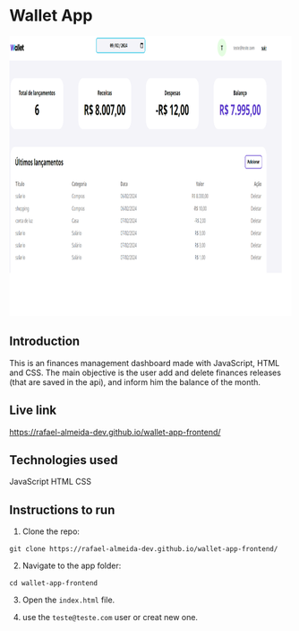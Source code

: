 # Wallet App

<img alt="wallet-app-sample-image" src="https://github.com/Rafael-Almeida-Dev/wallet-app-frontend/blob/master/src/img/preview.png" height="500" >

## Introduction

This is an finances management dashboard made with JavaScript, HTML and CSS. The main objective is the user add and delete finances releases (that are saved in the api), and inform him the balance of the month.

## Live link

https://rafael-almeida-dev.github.io/wallet-app-frontend/

## Technologies used

JavaScript
HTML
CSS

## Instructions to run

1. Clone the repo:

```
git clone https://rafael-almeida-dev.github.io/wallet-app-frontend/
```

2. Navigate to the app folder:

```
cd wallet-app-frontend
```

3. Open the `index.html` file.

4. use the `teste@teste.com` user or creat new one.
